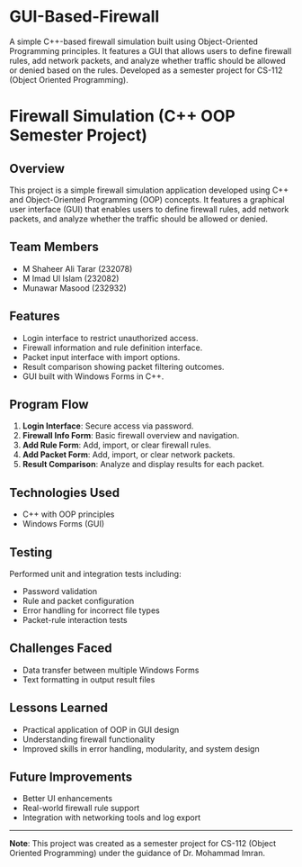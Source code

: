 # GUI-Based-Firewall
A simple C++-based firewall simulation built using Object-Oriented Programming principles. It features a GUI that allows users to define firewall rules, add network packets, and analyze whether traffic should be allowed or denied based on the rules. Developed as a semester project for CS-112 (Object Oriented Programming).

# Firewall Simulation (C++ OOP Semester Project)

## Overview
This project is a simple firewall simulation application developed using C++ and Object-Oriented Programming (OOP) concepts. It features a graphical user interface (GUI) that enables users to define firewall rules, add network packets, and analyze whether the traffic should be allowed or denied.

## Team Members
- M Shaheer Ali Tarar (232078)
- M Imad Ul Islam (232082)
- Munawar Masood (232932)

## Features
- Login interface to restrict unauthorized access.
- Firewall information and rule definition interface.
- Packet input interface with import options.
- Result comparison showing packet filtering outcomes.
- GUI built with Windows Forms in C++.

## Program Flow
1. **Login Interface**: Secure access via password.
2. **Firewall Info Form**: Basic firewall overview and navigation.
3. **Add Rule Form**: Add, import, or clear firewall rules.
4. **Add Packet Form**: Add, import, or clear network packets.
5. **Result Comparison**: Analyze and display results for each packet.

## Technologies Used
- C++ with OOP principles
- Windows Forms (GUI)

## Testing
Performed unit and integration tests including:
- Password validation
- Rule and packet configuration
- Error handling for incorrect file types
- Packet-rule interaction tests

## Challenges Faced
- Data transfer between multiple Windows Forms
- Text formatting in output result files

## Lessons Learned
- Practical application of OOP in GUI design
- Understanding firewall functionality
- Improved skills in error handling, modularity, and system design

## Future Improvements
- Better UI enhancements
- Real-world firewall rule support
- Integration with networking tools and log export

---

**Note**: This project was created as a semester project for CS-112 (Object Oriented Programming) under the guidance of Dr. Mohammad Imran.

